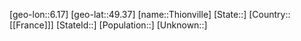 ﻿---
location: [49.37,6.17]
type: City
tags:
- geo/City


SpocWebEntityId: 34849
isDeleted: false
confidential: public

---
[geo-lon::6.17]
[geo-lat::49.37]
[name::Thionville]
[State::]
[Country::[[France]]]
[StateId::]
[Population::]
[Unknown::]

